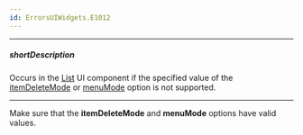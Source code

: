 ```yaml
---
id: ErrorsUIWidgets.E1012
---
```

---
##### shortDescription
Occurs in the [List](/api-reference/10%20UI%20Components/dxList '/Documentation/ApiReference/UI_Components/dxList/') UI component if the specified value of the [itemDeleteMode](/api-reference/10%20UI%20Components/dxList/1%20Configuration/itemDeleteMode.md '/Documentation/ApiReference/UI_Components/dxList/Configuration/#itemDeleteMode') or [menuMode](/api-reference/10%20UI%20Components/dxList/1%20Configuration/menuMode.md '/Documentation/ApiReference/UI_Components/dxList/Configuration/#menuMode') option is not supported.

---
Make sure that the **itemDeleteMode** and **menuMode** options have valid values.